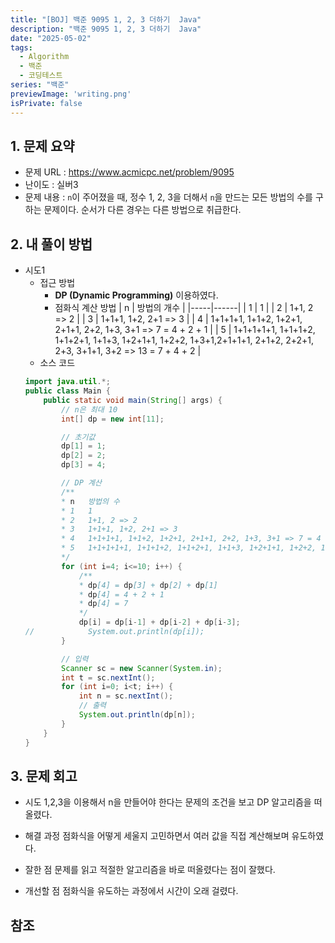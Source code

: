 ```yaml
---
title: "[BOJ] 백준 9095 1, 2, 3 더하기  Java"
description: "백준 9095 1, 2, 3 더하기  Java"
date: "2025-05-02"
tags:
  - Algorithm
  - 백준
  - 코딩테스트
series: "백준"
previewImage: 'writing.png'
isPrivate: false
---
```


## 1. 문제 요약
+ 문제 URL : https://www.acmicpc.net/problem/9095
+ 난이도 : 실버3
+ 문제 내용 :  `n`이 주어졌을 때, 정수 1, 2, 3을 더해서 `n`을 만드는 모든 방법의 수를 구하는 문제이다. 순서가 다른 경우는 다른 방법으로 취급한다.

## 2. 내 풀이 방법

+ 시도1
    + 접근 방법
        + **DP (Dynamic Programming)** 이용하였다.
        + 점화식 계산 방법
        | n   | 방법의 개수 |
        |-----|------|
        | 1   | 1   |
        | 2   | 1+1, 2 => 2   |
        | 3   | 1+1+1, 1+2, 2+1 => 3   |
        | 4   | 1+1+1+1, 1+1+2, 1+2+1, 2+1+1, 2+2, 1+3, 3+1 => 7 = 4 + 2 + 1   |
        | 5   | 1+1+1+1+1, 1+1+1+2, 1+1+2+1, 1+1+3, 1+2+1+1, 1+2+2, 1+3+1,2+1+1+1, 2+1+2, 2+2+1, 2+3, 3+1+1, 3+2 => 13 = 7 + 4 + 2   |
    + 소스 코드
    ```java
    import java.util.*;
    public class Main {
        public static void main(String[] args) {
            // n은 최대 10
            int[] dp = new int[11];

            // 초기값
            dp[1] = 1;
            dp[2] = 2;
            dp[3] = 4;

            // DP 계산
            /**
            * n   방법의 수
            * 1   1
            * 2   1+1, 2 => 2
            * 3   1+1+1, 1+2, 2+1 => 3
            * 4   1+1+1+1, 1+1+2, 1+2+1, 2+1+1, 2+2, 1+3, 3+1 => 7 = 4 + 2 + 1
            * 5   1+1+1+1+1, 1+1+1+2, 1+1+2+1, 1+1+3, 1+2+1+1, 1+2+2, 1+3+1,2+1+1+1, 2+1+2, 2+2+1, 2+3, 3+1+1, 3+2 => 13 = 7 + 4 + 2
            */
            for (int i=4; i<=10; i++) {
                /**
                * dp[4] = dp[3] + dp[2] + dp[1]
                * dp[4] = 4 + 2 + 1
                * dp[4] = 7
                */
                dp[i] = dp[i-1] + dp[i-2] + dp[i-3];
    //            System.out.println(dp[i]);
            }

            // 입력
            Scanner sc = new Scanner(System.in);
            int t = sc.nextInt();
            for (int i=0; i<t; i++) {
                int n = sc.nextInt();
                // 출력
                System.out.println(dp[n]);
            }
        }
    }
    ```

## 3. 문제 회고
+ 시도
1,2,3을 이용해서 n을 만들어야 한다는 문제의 조건을 보고 DP 알고리즘을 떠올렸다.

+ 해결 과정
점화식을 어떻게 세울지 고민하면서 여러 값을 직접 계산해보며 유도하였다.

+ 잘한 점
문제를 읽고 적절한 알고리즘을 바로 떠올렸다는 점이 잘했다.

+ 개선할 점
점화식을 유도하는 과정에서 시간이 오래 걸렸다.

## 참조